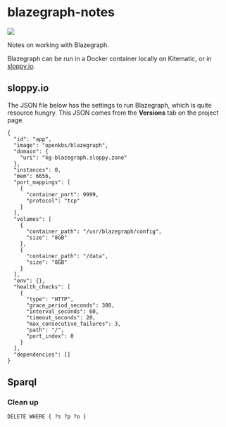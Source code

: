 # blazegraph-notes

![](https://raw.githubusercontent.com/rdmpage/blazegraph-notes/master/blazegraph_by_systap_favicon.png)

Notes on working with Blazegraph.

Blazegraph can be run in a Docker container locally on Kitematic, or in [sloppy.io](https://sloppy.io).

## sloppy.io

The JSON file below has the settings to run Blazegraph, which is quite resource hungry. This JSON comes from the **Versions** tab on the project page.

```
{
  "id": "app",
  "image": "openkbs/blazegraph",
  "domain": {
    "uri": "kg-blazegraph.sloppy.zone"
  },
  "instances": 0,
  "mem": 6656,
  "port_mappings": [
    {
      "container_port": 9999,
      "protocol": "tcp"
    }
  ],
  "volumes": [
    {
      "container_path": "/usr/blazegraph/config",
      "size": "8GB"
    },
    {
      "container_path": "/data",
      "size": "8GB"
    }
  ],
  "env": {},
  "health_checks": [
    {
      "type": "HTTP",
      "grace_period_seconds": 300,
      "interval_seconds": 60,
      "timeout_seconds": 20,
      "max_consecutive_failures": 3,
      "path": "/",
      "port_index": 0
    }
  ],
  "dependencies": []
}
```

## Sparql

### Clean up

```
DELETE WHERE { ?s ?p ?o }
```



